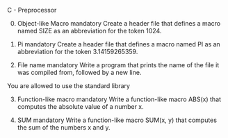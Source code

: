 C - Preprocessor

0. Object-like Macro
mandatory
Create a header file that defines a macro named SIZE as an abbreviation for the token 1024.

  1. Pi
mandatory
Create a header file that defines a macro named PI as an abbreviation for the token 3.14159265359.

  2. File name
mandatory
Write a program that prints the name of the file it was compiled from, followed by a new line.

You are allowed to use the standard library

  3. Function-like macro
mandatory
Write a function-like macro ABS(x) that computes the absolute value of a number x.



  4. SUM
mandatory
Write a function-like macro SUM(x, y) that computes the sum of the numbers x and y.
